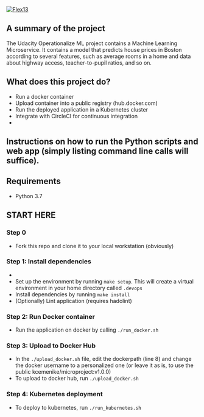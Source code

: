 [![Flex13](https://circleci.com/gh/Flex13/Operationalize-Machine-Learning--Project.svg?style=svg)](https://app.circleci.com/pipelines/github/Flex13/Operationalize-Machine-Learning--Project)


## A summary of the project

The Udacity Operationalize ML project contains a Machine Learning Microservice. It contains a model that predicts house prices in Boston according to several features, such as average rooms in a home and data about highway access, teacher-to-pupil ratios, and so on. 

## What does this project do?

- Run a docker container
- Upload container into a public registry (hub.docker.com)
- Run the deployed application in a Kubernetes cluster
- Integrate with CircleCI for continuous integration
- 

## Instructions on how to run the Python scripts and web app (simply listing command line calls will suffice).

## Requirements
 - Python 3.7

## START HERE

### Step 0
- Fork this repo and clone it to your local workstation (obviously)

### Step 1: Install dependencies
- 
- Set up the environment by running `make setup`. This will create a virtual environment in your home directory called `.devops`
- Install dependencies by running `make install`
- (Optionally) Lint application (requires hadolint)

### Step 2: Run Docker container
- Run the application on docker by calling `./run_docker.sh`

### Step 3: Upload to Docker Hub
- In the `./upload_docker.sh` file, edit the dockerpath (line 8) and change the docker username to a personalized one (or leave it as is, to use the public kcemenike/microproject:v1.0.0)
- To upload to docker hub, run `./upload_docker.sh`

### Step 4: Kubernetes deployment
- To deploy to kubernetes, run `./run_kubernetes.sh`

